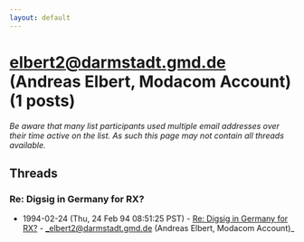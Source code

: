 ```yaml
---
layout: default
---
```


# elbert2@darmstadt.gmd.de (Andreas Elbert, Modacom Account) (1 posts)

_Be aware that many list participants used multiple email addresses over their time active on the list. As such this page may not contain all threads available._

## Threads

### Re: Digsig in Germany for RX?
+ 1994-02-24 (Thu, 24 Feb 94 08:51:25 PST) - [Re: Digsig in Germany for RX?](/archive/1994/02/1fbbda48c8d8caf079b5a0cf9ae62784ead6c7710e2a244227edf5466ede6e35) - _elbert2@darmstadt.gmd.de (Andreas Elbert, Modacom Account)_

